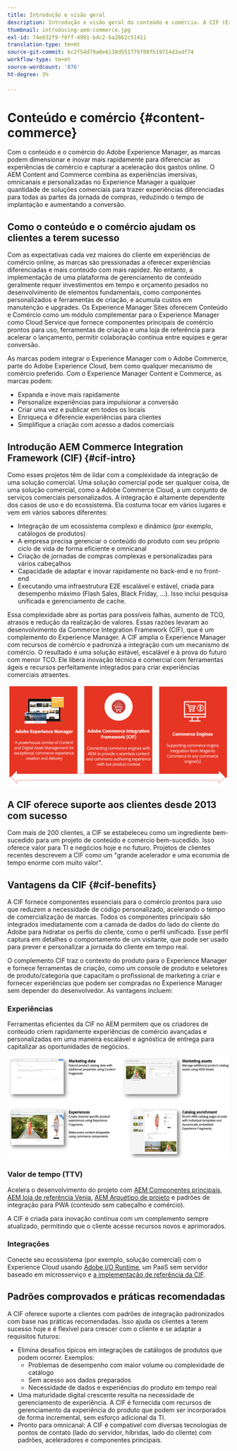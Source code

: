 ```yaml
---
title: Introdução e visão geral
description: Introdução e visão geral do conteúdo e comércio. A CIF (Experience Manager Integration Framework) é um padrão recomendado do Commerce Adobe para integrar e estender os serviços comerciais do Magento e outras soluções comerciais de terceiros com o Experience Cloud.
thumbnail: introducing-aem-commerce.jpg
exl-id: 74e832f9-f8ff-4901-b4c2-6a2862c51411
translation-type: tm+mt
source-git-commit: bc2f54d79a0e6138d551778f00fb19714d3adf74
workflow-type: tm+mt
source-wordcount: '876'
ht-degree: 3%

---
```


# Conteúdo e comércio {#content-commerce}

Com o conteúdo e o comércio do Adobe Experience Manager, as marcas podem dimensionar e inovar mais rapidamente para diferenciar as experiências de comércio e capturar a aceleração dos gastos online. O AEM Content and Commerce combina as experiências imersivas, omnicanais e personalizadas no Experience Manager a qualquer quantidade de soluções comerciais para trazer experiências diferenciadas para todas as partes da jornada de compras, reduzindo o tempo de implantação e aumentando a conversão.

## Como o conteúdo e o comércio ajudam os clientes a terem sucesso

Com as expectativas cada vez maiores do cliente em experiências de comércio online, as marcas são pressionadas a oferecer experiências diferenciadas e mais conteúdo com mais rapidez. No entanto, a implementação de uma plataforma de gerenciamento de conteúdo geralmente requer investimentos em tempo e orçamento pesados no desenvolvimento de elementos fundamentais, como componentes personalizados e ferramentas de criação, e acumula custos em manutenção e upgrades. Os Experience Manager Sites oferecem Conteúdo e Comércio como um módulo complementar para o Experience Manager como Cloud Service que fornece componentes principais de comércio prontos para uso, ferramentas de criação e uma loja de referência para acelerar o lançamento, permitir colaboração contínua entre equipes e gerar conversão.

As marcas podem integrar o Experience Manager com o Adobe Commerce, parte do Adobe Experience Cloud, bem como qualquer mecanismo de comércio preferido. Com o Experience Manager Content e Commerce, as marcas podem:

* Expanda e inove mais rapidamente
* Personalize experiências para impulsionar a conversão
* Criar uma vez e publicar em todos os locais
* Enriqueça e diferencie experiências para clientes
* Simplifique a criação com acesso a dados comerciais

## Introdução AEM Commerce Integration Framework (CIF) {#cif-intro}

Como esses projetos têm de lidar com a complexidade da integração de uma solução comercial. Uma solução comercial pode ser qualquer coisa, de uma solução comercial, como a Adobe Commerce Cloud, a um conjunto de serviços comerciais personalizados. A integração é altamente dependente dos casos de uso e do ecossistema. Ela costuma tocar em vários lugares e vem em vários sabores diferentes:

* Integração de um ecossistema complexo e dinâmico (por exemplo, catálogos de produtos)
* A empresa precisa gerenciar o conteúdo do produto com seu próprio ciclo de vida de forma eficiente e omnicanal
* Criação de jornadas de compras complexas e personalizadas para vários cabeçalhos
* Capacidade de adaptar e inovar rapidamente no back-end e no front-end
* Executando uma infraestrutura E2E escalável e estável, criada para desempenho máximo (Flash Sales, Black Friday, ...). Isso inclui pesquisa unificada e gerenciamento de cache.

Essa complexidade abre as portas para possíveis falhas, aumento de TCO, atrasos e redução da realização de valores. Essas razões levaram ao desenvolvimento da Commerce Integration Framework (CIF), que é um complemento do Experience Manager. A CIF amplia o Experience Manager com recursos de comércio e padroniza a integração com um mecanismo de comércio. O resultado é uma solução estável, escalável e à prova do futuro com menor TCO. Ele libera inovação técnica e comercial com ferramentas ágeis e recursos perfeitamente integrados para criar experiências comerciais atraentes.

![Elementos da CIF](./assets/CIF/CIF_Overview.png)

## A CIF oferece suporte aos clientes desde 2013 com sucesso

Com mais de 200 clientes, a CIF se estabeleceu como um ingrediente bem-sucedido para um projeto de conteúdo e comércio bem-sucedido. Isso oferece valor para TI e negócios hoje e no futuro. Projetos de clientes recentes descrevem a CIF como um &quot;grande acelerador e uma economia de tempo enorme com muito valor&quot;.

## Vantagens da CIF {#cif-benefits}

A CIF fornece componentes essenciais para o comércio prontos para uso que reduzem a necessidade de código personalizado, acelerando o tempo de comercialização de marcas. Todos os componentes principais são integrados imediatamente com a camada de dados do lado do cliente do Adobe para hidratar os perfis do cliente, como o perfil unificado. Esse perfil captura em detalhes o comportamento de um visitante, que pode ser usado para prever e personalizar a jornada do cliente em tempo real.

O complemento CIF traz o contexto do produto para o Experience Manager e fornece ferramentas de criação, como um console de produto e seletores de produto/categoria que capacitam o profissional de marketing a criar e fornecer experiências que podem ser compradas no Experience Manager sem depender do desenvolvedor. As vantagens incluem:

### Experiências

Ferramentas eficientes da CIF no AEM permitem que os criadores de conteúdo criem rapidamente experiências de comércio avançadas e personalizadas em uma maneira escalável e agnóstica de entrega para capitalizar as oportunidades de negócios.

![Elementos da CIF](./assets/CIF/CIF_Product_Experience_Management.png)

### Valor de tempo (TTV)

Acelera o desenvolvimento do projeto com [AEM Componentes principais](https://www.aemcomponents.dev/), [AEM loja de referência Venia](https://github.com/adobe/aem-cif-guides-venia), [AEM Arquétipo de projeto](https://docs.adobe.com/content/help/pt-BR/experience-manager-core-components/using/developing/archetype/overview.html) e padrões de integração para PWA (conteúdo sem cabeçalho e comércio).

A CIF é criada para inovação contínua com um complemento sempre atualizado, permitindo que o cliente acesse recursos novos e aprimorados.

### Integrações

Conecte seu ecossistema (por exemplo, solução comercial) com o Experience Cloud usando [Adobe I/O Runtime](https://www.adobe.io/apis/experienceplatform/runtime.html), um PaaS sem servidor baseado em microsserviço e [a implementação de referência da CIF](https://github.com/adobe/commerce-cif-graphql-integration-reference).

## Padrões comprovados e práticas recomendadas

A CIF oferece suporte a clientes com padrões de integração padronizados com base nas práticas recomendadas. Isso ajuda os clientes a terem sucesso hoje e é flexível para crescer com o cliente e se adaptar a requisitos futuros:

* Elimina desafios típicos em integrações de catálogos de produtos que podem ocorrer. Exemplos:
   * Problemas de desempenho com maior volume ou complexidade de catálogo
   * Sem acesso aos dados preparados
   * Necessidade de dados e experiências do produto em tempo real
* Uma maturidade digital crescente resulta na necessidade de gerenciamento de experiência. A CIF é fornecida com recursos de gerenciamento da experiência do produto que podem ser incorporados de forma incremental, sem esforço adicional da TI.
* Pronto para omnicanal: A CIF é compatível com diversas tecnologias de pontos de contato (lado do servidor, híbridas, lado do cliente) com padrões, aceleradores e componentes principais.
